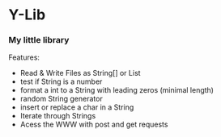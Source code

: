 # Y-Lib
### My little library
Features:
* Read & Write Files as String[] or List<String>
* test if String is a number
* format a int to a String with leading zeros (minimal length)
* random String generator
* insert or replace a char in a String
* Iterate through Strings
* Acess the WWW with post and get requests
